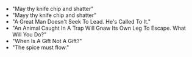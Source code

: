 * "May thy knife chip and shatter"
* "Mayy thy knife chip and shatter"
* "A Great Man Doesn't Seek To Lead. He's Called To It."
* "An Animal Caught In A Trap Will Gnaw Its Own Leg To Escape. What Will You Do?"
* "When Is A Gift Not A Gift?"
* "The spice must flow."
